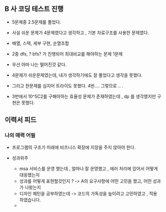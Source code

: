 
##  B 사 코딩 테스트 진행

- 5문제중 2.5문제를 풀었다. 
- 사실 쉬운 문제가 4문제였다고 생각하고 , 기본 자료구조를 사용한 문제였다. 
- 배열, 스택, 세부 구현, 순열조합

- 2중 dfs, ? bfs? 가 진행되어 최대비교를 해야하는 문제 1문제

- 우선 아마 나는 떨어진것 같다.
- 4문제가 쉬운문제였는데, 내가 생각하기에도 잘 풀었다고 생각을 못했다. 
- 그리고 한문제를 심지어 트라이도 못했다. 4번.... 그렇므로 .. .
- 3번에서 10^5C2를 구해야하는 효율성 문제가 존재하였는데 , dp 를 생각했지만 구현은 못했다. 



## 이력서 피드

### 나의 매력 어필
- 프로그램의 구조가 미래에 비즈니스 확장에 지장을 주지 않아야 한다. 

- 성과위주
	- msa 서비스를 운영 했는데 , 얼마나 잘 운영했고 , 에러 처리에 있어서 어떻게 대응했는지 
	- 성과를 어떻게 표현할것인지 ? -> A의 요구사항에 어떤 고민을 했고, 어떤 성과가 나왔는지 
	- 디자인 패턴을 공부하였는데 -> 코드의 가독성을 높이려고 고민하였고 , 적용 하였습니다.
	- 